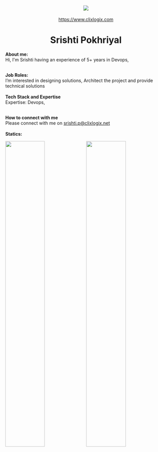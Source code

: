 <h1 align="center">
   <a>
    <img src="https://clixlogix.org/clixlogixlogo.jpeg"> </a>
</h1>
<p align="center">
    <a href="https://www.clixlogix.com/">
     https://www.clixlogix.com   
</a>
</p>
<h1 align="center">
  <b>Srishti Pokhriyal</b>
</h1>
<b> About me:</b>
</br>
Hi, I'm Srishti having an experience of 5+ years in Devops,
</br>
</br>

<b>Job Roles:</b>
<br>
I’m interested in designing solutions, Architect the project and provide technical solutions
</br>
</br>
<b>Tech Stack and Expertise</b></br>
Expertise: Devops, 
</br>
</br>

<b>How to connect with me</b>
</br>
Please connect with me on  <a style="color: blue;" href="https://www.clixlogix.com/contact-us/">srishti.p@clixlogix.net</a>
</br>
</br>
<b>Statics:</b>
<p align="left">
  <img width="49.5%" src="https://github-readme-stats.vercel.app/api?username=Clixlogix-Srishti&show_icons=true&theme=gruvbox&hide_border=true" />
    <img width="49.5%" src="https://github-readme-streak-stats.herokuapp.com/?user=Clixlogix-Srishti&theme=gruvbox&hide_border=true" />
</p>
<br>
